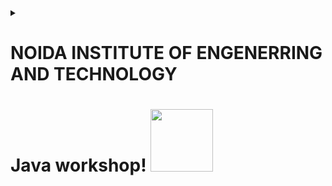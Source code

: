 <details><summary>
<h1>NOIDA INSTITUTE OF ENGENERRING AND TECHNOLOGY</h1>
<h1>Java workshop!
<img src="https://media.giphy.com/media/v1.Y2lkPTc5MGI3NjExdXg1bXQwbDRoMmNrODFzam5nbjNybTczZHJpcmZtbzN5bm8zaXBrdyZlcD12MV9naWZzX3NlYXJjaCZjdD1n/g4jDE1JnpUNaw/giphy.gif" width="100">
</h1></summary><br>
